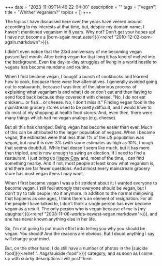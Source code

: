 +++
date = "2023-11-09T14:49:22-04:00"
description = ""
tags = ["vegan"]
title = "Whither Veganism?"
topics = []
+++

The topics I have discussed here over the years have veered around according to my interests at that time, but, despite my domain name, I haven't mentioned veganism in 8 years.  Why not?  Don't get your hopes up!  I have not become a [born-again meat eater]({{<relref "2010-12-02-born-again.markdown">}}).

I didn't even notice that the 23rd anniversary of me becoming vegan passed last month.  After being vegan for that long it has kind of melted into the background.  Even the day-to-day struggles of living in a world hostile to vegans has become mundane and routine.

When I first became vegan, I bought a bunch of cookbooks and learned how to cook, because there were few alternatives.  I generally avoided going out to restaurants, because I was tired of the laborious process of explaining what veganism is and what I do or don't eat and then having to send food back because they covered it with cheese.  "No, I do not eat chicken... or fish... or cheese. No, I don't miss it."  Finding vegan food in the mainstream grocery stores used to be pretty difficult, and I would have to do most of my shopping at health food stores.  And, even then, there were many things which had no vegan analogs (e.g. cheese).

But all this has changed.  Being vegan has become easier than ever.  Much of this can be attributed to the larger population of vegans.  When I became vegan, the estimates were that less than 1% of the US population was vegan, but now it is over 3% (with some estimates as high as 10%, though that seems doubtful).  While that doesn't seem like much, but it has more than tripled, and is now enough to swing an election.  If I need to find a restaurant, I just bring up [Happy Cow](https://www.happycow.net/) and, most of the time, I can find something nearby.  And if not, most people at least know what veganism is, and there are far fewer questions.  And almost every mainstream grocery store has most vegan items I may want.

When I first became vegan I was a bit strident about it;  I wanted everyone to become vegan.  I still feel strongly that everyone should be vegan, but I don't try to talk people into it anymore.  In addition to the normal mellowing that happens as one ages, I think there's an element of resignation.  For all the people I have talked to, I don't think a single person has ever become vegan as a result.  The only person who is vegan because of me is [my daughter]({{<relref "2008-11-06-worlds-newest-vegan.markdown">}}), and she has never known anything else in her life.

So, I'm not going to put much effort into telling you why you should be vegan.  You should!  And the reasons are obvious.  But I doubt anything I say will change your mind.

But, on the other hand, I do still have a number of photos in the [suicide food]({{<relref "../tags/suicide-food">}}) category, and as soon as I come up with snarky descriptions I will post them.
